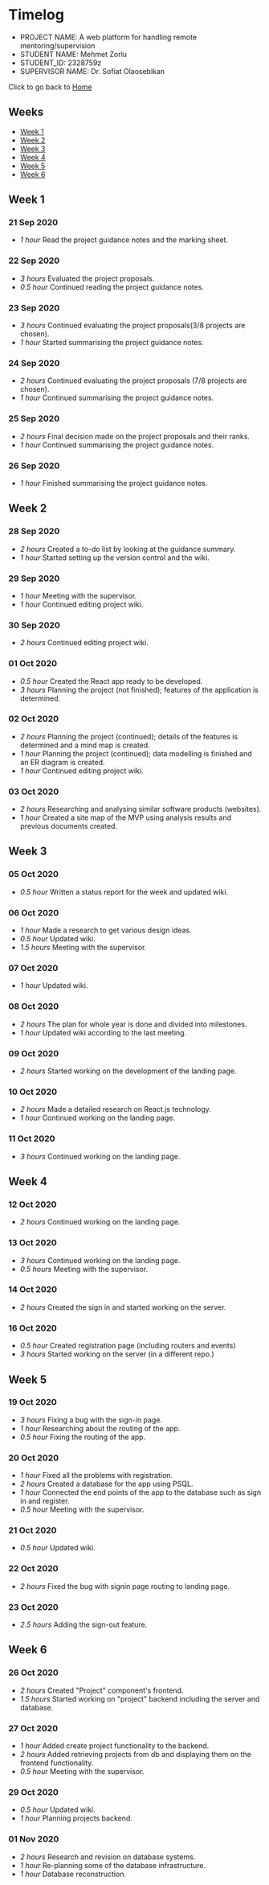 # Timelog

* PROJECT NAME: A web platform for handling remote mentoring/supervision
* STUDENT NAME: Mehmet Zorlu
* STUDENT_ID: 2328759z
* SUPERVISOR NAME: Dr. Sofiat Olaosebikan 

Click to go back to [Home](https://github.com/MehmetZorlu07/remote-mentoring)

## Weeks
* [Week 1](#week-1)
* [Week 2](#week-2)
* [Week 3](#week-3)
* [Week 4](#week-4)
* [Week 5](#week-5)
* [Week 6](#week-6)


## Week 1

### 21 Sep 2020

* *1 hour* Read the project guidance notes and the marking sheet.

### 22 Sep 2020

* *3 hours* Evaluated the project proposals.
* *0.5 hour* Continued reading the project guidance notes.

### 23 Sep 2020

* *3 hours* Continued evaluating the project proposals(3/8 projects are chosen).
* *1 hour* Started summarising the project guidance notes.

### 24 Sep 2020

* *2 hours* Continued evaluating the project proposals (7/8 projects are chosen).
* *1 hour* Continued summarising the project guidance notes.

### 25 Sep 2020

* *2 hours* Final decision made on the project proposals and their ranks.
* *1 hour* Continued summarising the project guidance notes.

### 26 Sep 2020

* *1 hour* Finished summarising the project guidance notes.


## Week 2

### 28 Sep 2020

* *2 hours* Created a to-do list by looking at the guidance summary.
* *1 hour* Started setting up the version control and the wiki.

### 29 Sep 2020

* *1 hour* Meeting with the supervisor.
* *1 hour* Continued editing project wiki.

### 30 Sep 2020

* *2 hours* Continued editing project wiki.

### 01 Oct 2020

* *0.5 hour* Created the React app ready to be developed.
* *3 hours* Planning the project (not finished); features of the application is determined. 

### 02 Oct 2020

* *2 hours* Planning the project (continued); details of the features is determined and a mind map is created.
* *1 hour* Planning the project (continued); data modelling is finished and an ER diagram is created.
* *1 hour* Continued editing project wiki.

### 03 Oct 2020

* *2 hours* Researching and analysing similar software products (websites).
* *1 hour* Created a site map of the MVP using analysis results and previous documents created.


## Week 3

### 05 Oct 2020

* *0.5 hour* Written a status report for the week and updated wiki.

### 06 Oct 2020

* *1 hour* Made a research to get various design ideas. 
* *0.5 hour* Updated wiki.
* *1.5 hours* Meeting with the supervisor.

### 07 Oct 2020

* *1 hour* Updated wiki.

### 08 Oct 2020

* *2 hours* The plan for whole year is done and divided into milestones.
* *1 hour* Updated wiki according to the last meeting.

### 09 Oct 2020

* *2 hours* Started working on the development of the landing page.

### 10 Oct 2020

* *2 hours* Made a detailed research on React.js technology.
* *1 hour* Continued working on the landing page.

### 11 Oct 2020 

* *3 hours* Continued working on the landing page. 


## Week 4

### 12 Oct 2020

* *2 hours* Continued working on the landing page.

### 13 Oct 2020

* *3 hours* Continued working on the landing page.
* *0.5 hours* Meeting with the supervisor.

### 14 Oct 2020

* *2 hours* Created the sign in and started working on the server.

### 16 Oct 2020 

* *0.5 hour* Created registration page (including routers and events)
* *3 hours* Started working on the server (in a different repo.)

## Week 5 

### 19 Oct 2020

* *3 hours* Fixing a bug with the sign-in page.
* *1 hour* Researching about the routing of the app.
* *0.5 hour* Fixing the routing of the app.

### 20 Oct 2020

* *1 hour* Fixed all the problems with registration.
* *2 hours* Created a database for the app using PSQL.
* *1 hour* Connected the end points of the app to the database such as sign in and register.
* *0.5 hour* Meeting with the supervisor.

### 21 Oct 2020

* *0.5 hour* Updated wiki.

### 22 Oct 2020

* *2 hours* Fixed the bug with signin page routing to landing page. 

### 23 Oct 2020

* *2.5 hours* Adding the sign-out feature. 

## Week 6

### 26 Oct 2020

* *2 hours* Created "Project" component's frontend. 
* *1.5 hours* Started working on "project" backend including the server and database. 

### 27 Oct 2020

* *1 hour* Added create project functionality to the backend.
* *2 hours* Added retrieving projects from db and displaying them on the frontend functionality.
* *0.5 hour* Meeting with the supervisor.

### 29 Oct 2020

* *0.5 hour* Updated wiki.
* *1 hour* Planning projects backend.

### 01 Nov 2020

* *2 hours* Research and revision on database systems.
* *1 hour* Re-planning some of the database infrastructure.
* *1 hour* Database reconstruction.
